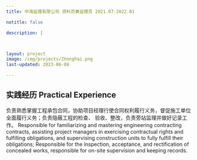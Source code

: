 ```yaml
---
title: 中海监理有限公司 资料员兼监理员 2021.07-2022.01

notitle: false

description: |



layout: project
image: /img/projects/Zhonghai.png
last-updated: 2023-06-08

---
```


## 实践经历 Practical Experience

负责熟悉掌握工程承包合同，协助项目经理行使合同权利履行义务，督促施工单位全面履行义务；负责隐蔽工程的检查、 验收、整改，负责旁站监理并做好记录工作。
Responsible for familiarizing and mastering engineering contracting contracts, assisting project managers in exercising contractual rights and fulfilling obligations, and supervising construction units to fully fulfill their obligations; Responsible for the inspection, acceptance, and rectification of concealed works, responsible for on-site supervision and keeping records.
